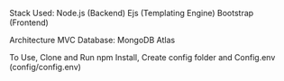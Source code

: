 Stack Used:
 Node.js (Backend)
 Ejs (Templating Engine)
 Bootstrap (Frontend)

 Architecture
   MVC
 Database: MongoDB Atlas

 To Use, 
  Clone and Run npm Install,
  Create config folder and Config.env  (config/config.env)

 

